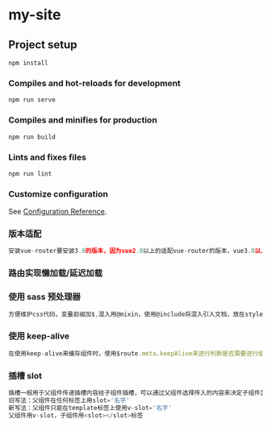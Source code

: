 # my-site

## Project setup

```
npm install
```

### Compiles and hot-reloads for development

```
npm run serve
```

### Compiles and minifies for production

```
npm run build
```

### Lints and fixes files

```
npm run lint
```

### Customize configuration

See [Configuration Reference](https://cli.vuejs.org/config/).

### 版本适配

```javascript
安装vue-router要安装3.0的版本，因为vue2.0以上的适配vue-router的版本，vue3.0以上的适配vue-router4.0以上的版本
```

### 路由实现懒加载/延迟加载

### 使用 sass 预处理器

```javascript
方便维护css代码，变量前缀加$,混入用@mixin，使用@include将混入引入文档，放在style文件夹里（记得加lang="scss"）
```

### 使用 keep-alive

```javascript
在使用keep-alive来缓存组件时，使用$route.meta.keepAlive来进行判断是否需要进行组件缓存，需要的话得在router.js上的路由跳转那加上meta:[keepAlive：true]
```

### 插槽 slot

```javascript
插槽一般用于父组件传递插槽内容给子组件插槽，可以通过父组件选择传入的内容来决定子组件显示的内容，这样提高了利用率，也不用重复定义相同的子组件
旧写法：父组件在任何标签上用slot='名字'
新写法：父组件只能在template标签上使用v-slot='名字'
父组件用v-slot，子组件用<slot></slot>标签
```
